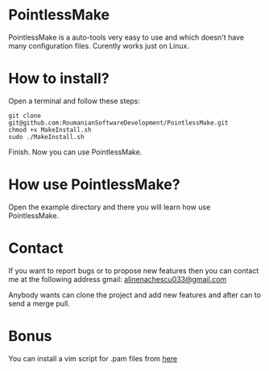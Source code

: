 # PointlessMake

PointlessMake is a auto-tools very easy to use and which doesn't have many configuration files.
Curently works just on Linux.

How to install?
=========
Open a terminal and follow these steps:
```
git clone git@github.com:RoumanianSoftwareDevelopment/PointlessMake.git
chmod +x MakeInstall.sh
sudo ./MakeInstall.sh
```
Finish. Now you can use PointlessMake.

How use PointlessMake?
=========
Open the example directory and there you will learn how use PointlessMake.

Contact
=========
If you want to report bugs or to propose new features then you can contact me at the following address gmail: alinenachescu033@gmail.com

Anybody wants can clone the project and add new features and after can to send a merge pull.

Bonus
=========
You can install a vim script for .pam files from [here](https://github.com/RoumanianSoftwareDevelopment/PointlessMake.vim)
